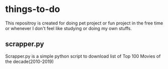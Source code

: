 # things-to-do

This repositroy is created for doing pet project or fun project in the free time or whenever I don't feel like studying or doing my own stuffs.
## scrapper.py
Scrapper.py is a simple python script to download list of Top 100 Movies of the decade(2010-2019)

